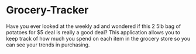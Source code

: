 # Grocery-Tracker
Have you ever looked at the weekly ad and wondered if this 2 5lb bag of potatoes for $5 deal is really a good deal? This application allows you to keep track of how much you spend on each item in the grocery store so you can see your trends in purchasing.
